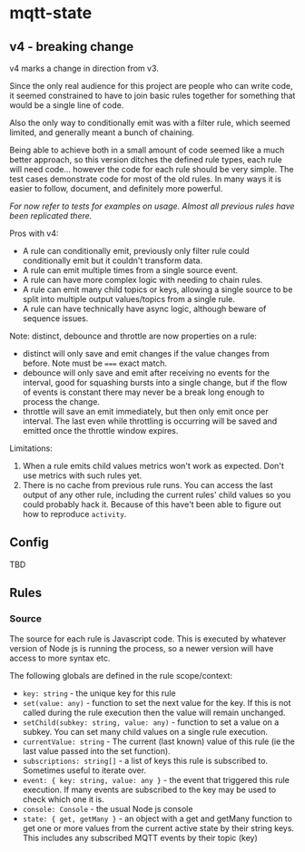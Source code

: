 # mqtt-state

## v4 - breaking change

v4 marks a change in direction from v3.

Since the only real audience for this project are people who can write code, it seemed constrained to have to join basic rules together for something that would be a single line of code.

Also the only way to conditionally emit was with a filter rule, which seemed limited, and generally meant a bunch of chaining.

Being able to achieve both in a small amount of code seemed like a much better approach, so this version ditches the defined rule types, each rule will need code... however the code for each rule should be very simple. The test cases demonstrate code for most of the old rules. In many ways it is  easier to follow, document, and definitely more powerful.

_For now refer to tests for examples on usage. Almost all previous rules have been replicated there._

Pros with v4:

- A rule can conditionally emit, previously only filter rule could conditionally emit but it couldn't transform data.
- A rule can emit multiple times from a single source event.
- A rule can have more complex logic with needing to chain rules.
- A rule can emit many child topics or keys, allowing a single source to be split into multiple output values/topics from a single rule.
- A rule can have technically have async logic, although beware of sequence issues.

Note: distinct, debounce and throttle are now properties on a rule:
- distinct will only save and emit changes if the value changes from before. Note must be `===` exact match.
- debounce will only save and emit after receiving no events for the interval, good for squashing bursts into a single change, but if the flow of events is constant there may never be a break long enough to process the change.
- throttle will save an emit immediately, but then only emit once per interval. The last even while throttling is occurring will be saved and emitted once the throttle window expires.

Limitations:

1. When a rule emits child values metrics won't work as expected. Don't use metrics with such rules yet.
2. There is no cache from previous rule runs. You can access the last output of any other rule, including the current rules' child values so you could probably hack it. Because of this have't been able to figure out how to reproduce `activity`.


## Config

TBD

## Rules

### Source

The source for each rule is Javascript code. This is executed by whatever version of Node js is running the process, so a newer version will have access to more syntax etc.

The following globals are defined in the rule scope/context:

- `key: string` - the unique key for this rule
- `set(value: any)` - function to set the next value for the key. If this is not called during the rule execution then the value will remain unchanged.
- `setChild(subkey: string, value: any)` - function to set a value on a subkey. You can set many child values on a single rule execution.
- `currentValue: string` - The current (last known) value of this rule (ie the last value passed into the set function).
- `subscriptions: string[]` - a list of keys this rule is subscribed to. Sometimes useful to iterate over.
- `event: { key: string, value: any }` - the event that triggered this rule execution. If many events are subscribed to the key may be used to check which one it is.
- `console: Console` - the usual Node js console
- `state: { get, getMany }` - an object with a get and getMany function to get one or more values from the current active state by their string keys. This includes any subscribed MQTT events by their topic (key)
